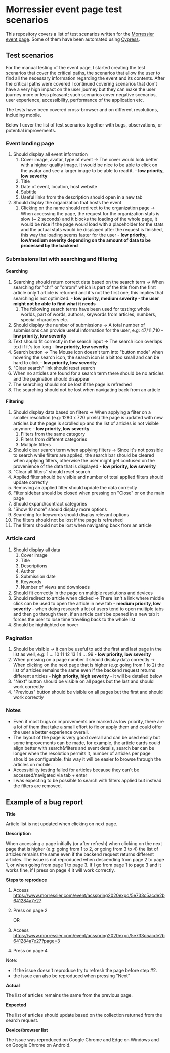 # Morressier event page test scenarios

This repository covers a list of test scenarios written for the [Morressier event page](https://www.morressier.com/event/5e733c5acde2b641284a7e27). Some of them have been automated using [Cypress](https://www.cypress.io/).

## Test scenarios

For the manual testing of the event page, I started creating the test scenarios that cover the critical paths, the scenarios that allow the user to find all the necessary information regarding the event and its contents. After the critical paths were covered I continued covering scenarios that don't have a very high impact on the user journey but they can make the user journey more or less pleasant; such scenarios cover negative scenarios, user experience, accessibility, performance of the application etc.

The tests have been covered cross-browser and on different resolutions, including mobile.

Below I cover the list of test scenarios together with bugs, observations, or potential improvements.

### Event landing page

1. Should display all event information
   1. Cover image, avatar, type of event -> The cover would look better with a higher quality image. It would be nice to be able to click on the avatar and see a larger image to be able to read it. - **low priority, low severity**
   1. Title
   1. Date of event, location, host website
   1. Subtitle
   1. Useful links from the description should open in a new tab
1. Should display the organization that hosts the event
   1. Clicking on the name should redirect to the organization page -> When accessing the page, the request for the organization stats is slow (~ 2 seconds) and it blocks the loading of the whole page, it would be nice if the page would load with a placeholder for the stats and the actual stats would be displayed after the request is finished, this way the loading seems faster for the user - **low priority, low/medium severity depending on the amount of data to be processed by the backend**

### Submissions list with searching and filtering

#### Searching

1. Searching should return correct data based on the search term -> When searching for "chr" or "chrom" which is part of the title from the first article only 1 article is returned and it's not the first one, this implies that searching is not optimized. - **low priority, medium severity - the user might not be able to find what it needs**
   1. The following search terms have been used for testing: whole worlds, part of words, authors, keywords from articles, numbers, special characters etc.
1. Should display the number of submissions -> A total number of submissions can provide useful information for the user, e.g: 47/11,710 - **low priority, low severity**
1. Text should fit correctly in the search input -> The search icon overlaps text if it's too long - **low priority, low severity**
1. Search button -> The Mouse icon doesn't turn into "button mode" when hovering the search icon, the search icon is a bit too small and can be hard to click - **low priority, low severity**
1. "Clear search" link should reset search
1. When no articles are found for a search term there should be no articles and the pagination should disappear
1. The searching should not be lost if the page is refreshed
1. The searching should not be lost when navigating back from an article

#### Filtering

1. Should display data based on filters -> When applying a filter on a smaller resolution (e.g: 1280 x 720 pixels) the page is updated with new articles but the page is scrolled up and the list of articles is not visible anymore - **low priority, low severity**
   1. Filters from the same category
   1. Filters from different categories
   1. Multiple filters
1. Should clear search term when applying filters -> Since it's not possible to search while filters are applied, the search bar should be cleared when applying filters, otherwise the user might get confused on the provenience of the data that is displayed - **low priority, low severity**
1. "Clear all filters" should reset search
1. Applied filter should be visible and number of total applied filters should update correctly
1. Removing an applied filter should update the data correctly
1. Filter sidebar should be closed when pressing on "Close" or on the main page
1. Should expand/contract categories
1. "Show 10 more" should display more options
1. Searching for keywords should display relevant options
1. The filters should not be lost if the page is refreshed
1. The filters should not be lost when navigating back from an article

### Article card

1. Should display all data
   1. Cover image
   1. Title
   1. Descriptions
   1. Author
   1. Submission date
   1. Keywords
   1. Number of views and downloads
1. Should fit correctly in the page on multiple resolutions and devices
1. Should redirect to article when clicked -> There isn't a link where middle click can be used to open the article in new tab - **medium priority, low severity** - when doing research a lot of users tend to open multiple tabs and then go through them, if an article can't be opened in a new tab it forces the user to lose time traveling back to the whole list
1. Should be highlighted on hover

### Pagination

1. Should be visible -> it can be useful to add the first and last page in the list as well, e.g: 1 ... 10 11 12 13 14 ... 99 - **low priority, low severity**
1. When pressing on a page number it should display data correctly -> When clicking on the next page that is higher (e.g: going from 1 to 2) the list of articles remains the same even if the backend request returns different articles - **high priority, high severity** - it will be detailed below
1. "Next" button should be visible on all pages but the last and should work correctly
1. "Previous" button should be visible on all pages but the first and should work correctly

### Notes

- Even if most bugs or improvements are marked as low priority, there are a lot of them that take a small effort to fix or apply them and could offer the user a better experience overall.
- The layout of the page is very good overall and can be used easily but some improvements can be made, for example, the article cards could align better with search&filters and event details, search bar can be longer when the resolution permits it, number of articles per page should be configurable, this way it will be easier to browse through the articles on mobile.
- Accessibility testing failed for articles because they can't be accessed/navigated via tab + enter
- I was expecting to be possible to search with filters applied but instead the filters are removed.

## Example of a bug report

**Title**

Article list is not updated when clicking on next page.

**Description**

When accessing a page initially (or after refresh) when clicking on the next page that is higher (e.g: going from 1 to 2, or going from 3 to 4) the list of articles remains the same even if the backend request returns different articles. The issue is not reproduced when descending from page 2 to page 1, or when going from page 1 to page 3. If I go from page 1 to page 3 and it works fine, if I press on page 4 it will work correctly.

**Steps to reproduce**

1. Access https://www.morressier.com/event/acsspring2020expo/5e733c5acde2b641284a7e27
1. Press on page 2

   OR

1. Access https://www.morressier.com/event/acsspring2020expo/5e733c5acde2b641284a7e27?page=3
1. Press on page 4

Note:

- if the issue doesn't reproduce try to refresh the page before step #2.
- the issue can also be reproduced when pressing "Next"

**Actual**

The list of articles remains the same from the previous page.

**Expected**

The list of articles should update based on the collection returned from the search request.

**Device/browser list**

The issue was reproduced on Google Chrome and Edge on Windows and on Google Chrome on Android.
